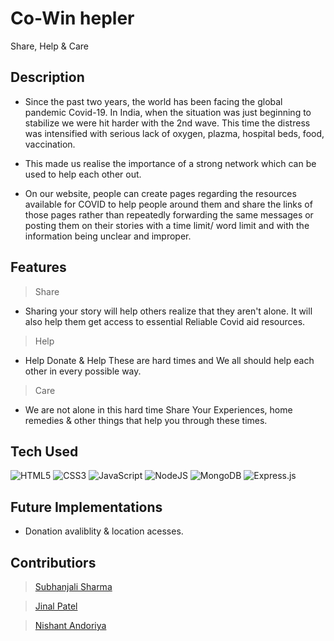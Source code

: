 # Co-Win hepler

Share, Help & Care

## Description 

- Since the past two years, the world has been facing the global pandemic Covid-19. In India, when the situation was just beginning to stabilize we were hit harder with the 2nd wave. This time the distress was intensified with serious lack of oxygen, plazma, hospital beds, food, vaccination. 

- This made us realise the importance of a strong network which can be used to help each other out.

- On our website, people can create pages regarding the resources available for COVID to help people around them and share the links of those pages rather than repeatedly forwarding the same messages or posting them on their stories with a time limit/ word limit and with the information being unclear and improper.


## Features

> Share
  - Sharing your story will help others  realize that they aren't alone. It will also help them get access to essential Reliable Covid aid resources.

> Help
  - Help Donate & Help These are hard times and We all should help each other in  every possible way.

> Care
  - We are not alone in this hard time Share Your Experiences, home remedies & other things that help you through these times.

## Tech Used
<p>
<img alt="HTML5" src="https://img.shields.io/badge/html5-%23E34F26.svg?style=for-the-badge&logo=html5&logoColor=white"/>
<img alt="CSS3" src="https://img.shields.io/badge/css3-%231572B6.svg?style=for-the-badge&logo=css3&logoColor=white"/>
<img alt="JavaScript" src="https://img.shields.io/badge/javascript-%23323330.svg?style=for-the-badge&logo=javascript&logoColor=%23F7DF1E"/>
<img alt="NodeJS" src="https://img.shields.io/badge/node.js-%2343853D.svg?style=for-the-badge&logo=node-dot-js&logoColor=white"/>
<img alt="MongoDB" src ="https://img.shields.io/badge/MongoDB-%234ea94b.svg?style=for-the-badge&logo=mongodb&logoColor=white"/>
<img alt="Express.js" src="https://img.shields.io/badge/express.js-%23404d59.svg?style=for-the-badge&logo=express&logoColor=%2361DAFB"/>
</p>


## Future Implementations
- Donation avaliblity & location acesses.



## Contributiors

> [Subhanjali Sharma](https://github.com/subhanjali)

> [Jinal Patel](https://github.com/Jinal5)

> [Nishant Andoriya](https://github.com/M-A-D-A-R-A)
